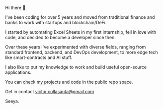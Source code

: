 Hi there 👋

I've been coding for over 5 years and moved from traditional finance and banks to work with startups and blockchain/DeFi.

I started by automating Excel Sheets in my first internship, fell in love with code, and decided to become a developer since then.

Over these years I've experimented with diverse fields, ranging from standard frontend, backend, and DevOps development, to more edge tech like smart-contracts and AI stuff.

I also like to put my knowledge to work and build useful open-source applications. 

You can check my projects and code in the public repo space.

Get in contact victor.collasanta@gmail.com

Seeya.
